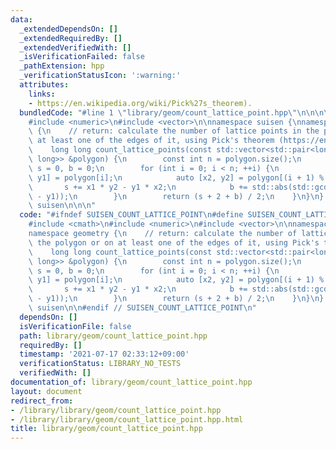 ```yaml
---
data:
  _extendedDependsOn: []
  _extendedRequiredBy: []
  _extendedVerifiedWith: []
  _isVerificationFailed: false
  _pathExtension: hpp
  _verificationStatusIcon: ':warning:'
  attributes:
    links:
    - https://en.wikipedia.org/wiki/Pick%27s_theorem).
  bundledCode: "#line 1 \"library/geom/count_lattice_point.hpp\"\n\n\n\n#include <cmath>\n\
    #include <numeric>\n#include <vector>\n\nnamespace suisen {\nnamespace geometry\
    \ {\n    // return: calculate the number of lattice points in the polygon or on\
    \ at least one of the edges of it, using Pick's theorem (https://en.wikipedia.org/wiki/Pick%27s_theorem).\n\
    \    long long count_lattice_points(const std::vector<std::pair<long long, long\
    \ long>> &polygon) {\n        const int n = polygon.size();\n        long long\
    \ s = 0, b = 0;\n        for (int i = 0; i < n; ++i) {\n            auto [x1,\
    \ y1] = polygon[i];\n            auto [x2, y2] = polygon[(i + 1) % n];\n     \
    \       s += x1 * y2 - y1 * x2;\n            b += std::abs(std::gcd(x2 - x1, y2\
    \ - y1));\n        }\n        return (s + 2 + b) / 2;\n    }\n}\n} // namespace\
    \ suisen\n\n\n"
  code: "#ifndef SUISEN_COUNT_LATTICE_POINT\n#define SUISEN_COUNT_LATTICE_POINT\n\n\
    #include <cmath>\n#include <numeric>\n#include <vector>\n\nnamespace suisen {\n\
    namespace geometry {\n    // return: calculate the number of lattice points in\
    \ the polygon or on at least one of the edges of it, using Pick's theorem (https://en.wikipedia.org/wiki/Pick%27s_theorem).\n\
    \    long long count_lattice_points(const std::vector<std::pair<long long, long\
    \ long>> &polygon) {\n        const int n = polygon.size();\n        long long\
    \ s = 0, b = 0;\n        for (int i = 0; i < n; ++i) {\n            auto [x1,\
    \ y1] = polygon[i];\n            auto [x2, y2] = polygon[(i + 1) % n];\n     \
    \       s += x1 * y2 - y1 * x2;\n            b += std::abs(std::gcd(x2 - x1, y2\
    \ - y1));\n        }\n        return (s + 2 + b) / 2;\n    }\n}\n} // namespace\
    \ suisen\n\n#endif // SUISEN_COUNT_LATTICE_POINT\n"
  dependsOn: []
  isVerificationFile: false
  path: library/geom/count_lattice_point.hpp
  requiredBy: []
  timestamp: '2021-07-17 02:33:12+09:00'
  verificationStatus: LIBRARY_NO_TESTS
  verifiedWith: []
documentation_of: library/geom/count_lattice_point.hpp
layout: document
redirect_from:
- /library/library/geom/count_lattice_point.hpp
- /library/library/geom/count_lattice_point.hpp.html
title: library/geom/count_lattice_point.hpp
---
```

